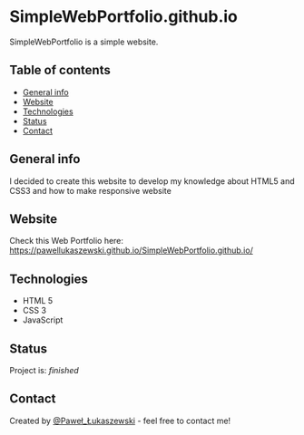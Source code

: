 # SimpleWebPortfolio.github.io
SimpleWebPortfolio is a simple website.

## Table of contents
* [General info](#general-info)
* [Website](#website)
* [Technologies](#technologies)
* [Status](#status)
* [Contact](#contact)

## General info
I decided to create this website to develop my knowledge about HTML5 and CSS3 and how to make responsive website

## Website
Check this Web Portfolio here: https://pawellukaszewski.github.io/SimpleWebPortfolio.github.io/

## Technologies
* HTML 5 
* CSS 3
* JavaScript

## Status
Project is: _finished_

## Contact
Created by [@Paweł_Łukaszewski](https://www.linkedin.com/in/paweł-łukaszewski) - feel free to contact me!
